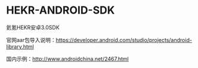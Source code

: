 # HEKR-ANDROID-SDK

氦氪HEKR安卓3.0SDK

官网aar包导入说明：https://developer.android.com/studio/projects/android-library.html

国内示例：http://www.androidchina.net/2467.html

